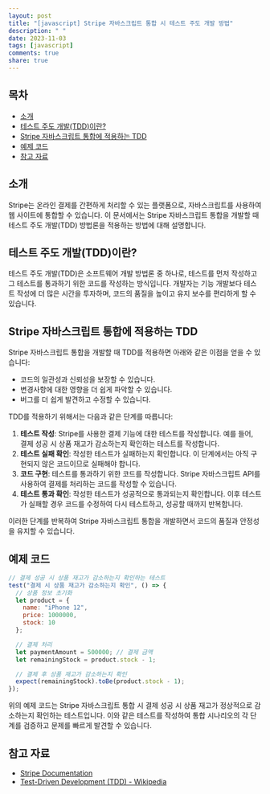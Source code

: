 ```yaml
---
layout: post
title: "[javascript] Stripe 자바스크립트 통합 시 테스트 주도 개발 방법"
description: " "
date: 2023-11-03
tags: [javascript]
comments: true
share: true
---
```


## 목차
- [소개](#소개)
- [테스트 주도 개발(TDD)이란?](#테스트-주도-개발이란)
- [Stripe 자바스크립트 통합에 적용하는 TDD](#Stripe-자바스크립트-통합에-적용하는-TDD)
- [예제 코드](#예제-코드)
- [참고 자료](#참고-자료)

## 소개
Stripe는 온라인 결제를 간편하게 처리할 수 있는 플랫폼으로, 자바스크립트를 사용하여 웹 사이트에 통합할 수 있습니다. 이 문서에서는 Stripe 자바스크립트 통합을 개발할 때 테스트 주도 개발(TDD) 방법론을 적용하는 방법에 대해 설명합니다.

## 테스트 주도 개발(TDD)이란?
테스트 주도 개발(TDD)은 소프트웨어 개발 방법론 중 하나로, 테스트를 먼저 작성하고 그 테스트를 통과하기 위한 코드를 작성하는 방식입니다. 개발자는 기능 개발보다 테스트 작성에 더 많은 시간을 투자하며, 코드의 품질을 높이고 유지 보수를 편리하게 할 수 있습니다.

## Stripe 자바스크립트 통합에 적용하는 TDD
Stripe 자바스크립트 통합을 개발할 때 TDD를 적용하면 아래와 같은 이점을 얻을 수 있습니다:
- 코드의 일관성과 신뢰성을 보장할 수 있습니다.
- 변경사항에 대한 영향을 더 쉽게 파악할 수 있습니다.
- 버그를 더 쉽게 발견하고 수정할 수 있습니다.

TDD를 적용하기 위해서는 다음과 같은 단계를 따릅니다:

1. **테스트 작성**: Stripe를 사용한 결제 기능에 대한 테스트를 작성합니다. 예를 들어, 결제 성공 시 상품 재고가 감소하는지 확인하는 테스트를 작성합니다.
2. **테스트 실패 확인**: 작성한 테스트가 실패하는지 확인합니다. 이 단계에서는 아직 구현되지 않은 코드이므로 실패해야 합니다.
3. **코드 구현**: 테스트를 통과하기 위한 코드를 작성합니다. Stripe 자바스크립트 API를 사용하여 결제를 처리하는 코드를 작성할 수 있습니다.
4. **테스트 통과 확인**: 작성한 테스트가 성공적으로 통과되는지 확인합니다. 이후 테스트가 실패할 경우 코드를 수정하여 다시 테스트하고, 성공할 때까지 반복합니다.

이러한 단계를 반복하여 Stripe 자바스크립트 통합을 개발하면서 코드의 품질과 안정성을 유지할 수 있습니다.

## 예제 코드
```javascript
// 결제 성공 시 상품 재고가 감소하는지 확인하는 테스트
test("결제 시 상품 재고가 감소하는지 확인", () => {
  // 상품 정보 초기화
  let product = {
    name: "iPhone 12",
    price: 1000000,
    stock: 10
  };

  // 결제 처리
  let paymentAmount = 500000; // 결제 금액
  let remainingStock = product.stock - 1;

  // 결제 후 상품 재고가 감소하는지 확인
  expect(remainingStock).toBe(product.stock - 1);
});
```

위의 예제 코드는 Stripe 자바스크립트 통합 시 결제 성공 시 상품 재고가 정상적으로 감소하는지 확인하는 테스트입니다. 이와 같은 테스트를 작성하여 통합 시나리오의 각 단계를 검증하고 문제를 빠르게 발견할 수 있습니다.

## 참고 자료
- [Stripe Documentation](https://stripe.com/docs)
- [Test-Driven Development (TDD) - Wikipedia](https://en.wikipedia.org/wiki/Test-driven_development)